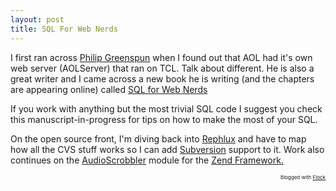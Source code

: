 ```yaml
--- 
layout: post
title: SQL For Web Nerds
---
```

I first ran across <a href="http://philip.greenspun.com&/">Philip Greenspun</a> when I found out that AOL had it's own web server (AOLServer) that ran on TCL.  Talk about  different.  He is also a great writer and I came across a new book he is writing (and the chapters are appearing online) called <a title="SQL for Web Nerds" href="http://phillip.greenspun.com/sql/index.html">SQL for Web Nerds</a>

If you work with anything but the most trivial SQL code I suggest you check this manuscript-in-progress for tips on how to make the most of your SQL.

On the open source front, I'm diving back into <a title="Rephlux" href="http://rephlux.sourceforge.net">Rephlux</a> and have to map how all the CVS stuff works so I can add <a title="Subversion" href="http://subversion.tigris.org">Subversion</a> support to it.  Work also continues on the <a title="AudioScrobbler" href="http://www.audioscrobbler.net">AudioScrobbler</a> module for the <a title="Zend Framework" href="http://framework.zend.com">Zend Framework.</a>
<p style="text-align: right; font-size: 8px">Blogged with <a target="_new" title="Flock" href="http://www.flock.com">Flock</a></p>
